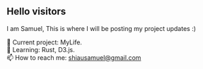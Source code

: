 ## Hello visitors
I am Samuel,
This is where I will be posting my project updates :)  

🔭 Current project: MyLife.  
🌱 Learning: Rust, D3.js.  
📫 How to reach me: shiausamuel@gmail.com

